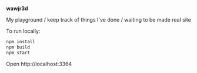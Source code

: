 **wawjr3d**

My playground / keep track of things I've done / waiting to be made real site

To run locally:

```bash
npm install
npm build
npm start
```

Open http://localhost:3364
